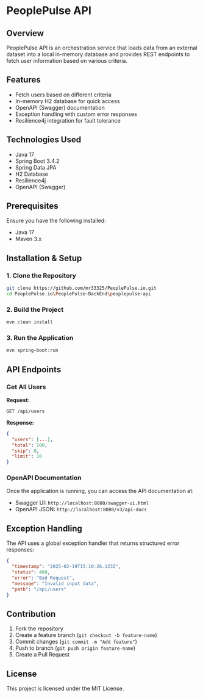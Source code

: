 # PeoplePulse API

## Overview

PeoplePulse API is an orchestration service that loads data from an external dataset into a local in-memory database and provides REST endpoints to fetch user information based on various criteria.

## Features

- Fetch users based on different criteria
- In-memory H2 database for quick access
- OpenAPI (Swagger) documentation
- Exception handling with custom error responses
- Resilience4j integration for fault tolerance

## Technologies Used

- Java 17
- Spring Boot 3.4.2
- Spring Data JPA
- H2 Database
- Resilience4j
- OpenAPI (Swagger)

## Prerequisites

Ensure you have the following installed:

- Java 17
- Maven 3.x

## Installation & Setup

### 1. Clone the Repository

```sh
git clone https://github.com/mr33325/PeoplePulse.io.git
cd PeoplePulse.io\PeoplePulse-BackEnd\peoplepulse-api
```

### 2. Build the Project

```sh
mvn clean install
```

### 3. Run the Application

```sh
mvn spring-boot:run
```

## API Endpoints

### Get All Users

**Request:**

```http
GET /api/users
```

**Response:**

```json
{
  "users": [...],
  "total": 100,
  "skip": 0,
  "limit": 10
}
```

### OpenAPI Documentation

Once the application is running, you can access the API documentation at:

- Swagger UI: `http://localhost:8080/swagger-ui.html`
- OpenAPI JSON: `http://localhost:8080/v3/api-docs`

## Exception Handling

The API uses a global exception handler that returns structured error responses:

```json
{
  "timestamp": "2025-02-19T15:10:26.123Z",
  "status": 400,
  "error": "Bad Request",
  "message": "Invalid input data",
  "path": "/api/users"
}
```

## Contribution

1. Fork the repository
2. Create a feature branch (`git checkout -b feature-name`)
3. Commit changes (`git commit -m "Add feature"`)
4. Push to branch (`git push origin feature-name`)
5. Create a Pull Request

## License

This project is licensed under the MIT License.


